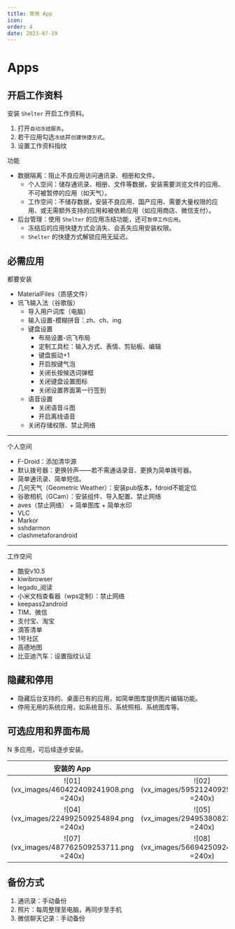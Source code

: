 ```yaml
---
title: 常用 App
icon: 
order: 4
date: 2023-07-19
---
```


# Apps

## 开启工作资料

安装 `Shelter` 开启工作资料。

1. 打开`自动冻结服务`。
2. 若干应用勾选`冻结`并`创建快捷方式`。
3. 设置工作资料指纹

功能

- 数据隔离：阻止不良应用访问通讯录、相册和文件。
    - 个人空间：储存通讯录、相册、文件等数据，安装需要浏览文件的应用、不可被暂停的应用（如天气）。
    - 工作空间：不储存数据，安装不良应用、国产应用、需要大量权限的应用、或无需额外支持的应用和被依赖应用（如应用商店、微信支付）。
- 后台管理：使用 `Shelter` 的应用冻结功能，还可`暂停工作应用`。
    - 冻结后的应用快捷方式会消失、会丢失应用安装权限。
    - `Shelter` 的快捷方式解锁应用无延迟。

## 必需应用

都要安装

- MaterialFiles（质感文件）
- 讯飞输入法（谷歌版）
    - 导入用户词库（电脑）
    - 输入设置-模糊拼音：zh、ch、ing
    - 键盘设置
        - 布局设置-讯飞布局
        - 定制工具栏：输入方式、表情、剪贴板、编辑
        - 键盘振动+1
        - 开启按键气泡
        - 关闭长按候选词弹框
        - 关闭键盘设置图标
        - 关闭设置界面第一行签到
    - 语音设置
        - 关闭语音斗图
        - 开启离线语音
    - 关闭存储权限、禁止网络

---

个人空间

- F-Droid：添加清华源
- 默认拨号器：更换铃声——若不需通话录音、更换为简单拨号器。
- 简单通讯录、简单短信。
- 几何天气（Geometric Weather）：安装pub版本，fdroid不能定位
- 谷歌相机（GCam）：安装组件、导入配置、禁止网络
- aves（禁止网络） + 简单图库 + 简单水印
- VLC
- Markor
- sshdarmon
- clashmetaforandroid

---

工作空间

- 酷安v10.5
- kiwibrowser
- legado_阅读
- 小米文档查看器（wps定制）：禁止网络
- keepass2android
- TIM、微信
- 支付宝、淘宝
- 滴答清单
- 1号社区
- 高德地图
- 比亚迪汽车：设置指纹认证

## 隐藏和停用

- 隐藏后台支持的、桌面已有的应用，如简单图库提供图片编辑功能。
- 停用无用的系统应用，如系统音乐、系统照相、系统图库等。

## 可选应用和界面布局

N 多应用，可后续逐步安装。


|                 安装的 App                  |                                            |                                            |
| :----------------------------------------: | :----------------------------------------: | :----------------------------------------: |
| ![01](vx_images/460422409241908.png =240x) | ![02](vx_images/595212409259788.png =240x) | ![03](vx_images/112622509257392.png =240x) |
| ![04](vx_images/224992509254894.png =240x) | ![05](vx_images/294953808230661.png =240x) | ![06](vx_images/407292509258575.png =240x) |
| ![07](vx_images/487762509253711.png =240x) | ![08](vx_images/566942509247257.png =240x) |                                            |

## 备份方式

1. 通讯录：手动备份
2. 照片：每周整理至电脑，再同步至手机
3. 微信聊天记录：手动备份

